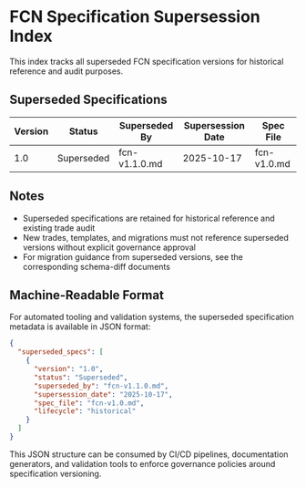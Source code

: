 # FCN Specification Supersession Index

This index tracks all superseded FCN specification versions for historical reference and audit purposes.

## Superseded Specifications

| Version | Status | Superseded By | Supersession Date | Spec File |
|---------|--------|---------------|-------------------|-----------|
| 1.0 | Superseded | fcn-v1.1.0.md | 2025-10-17 | fcn-v1.0.md |

## Notes

- Superseded specifications are retained for historical reference and existing trade audit
- New trades, templates, and migrations must not reference superseded versions without explicit governance approval
- For migration guidance from superseded versions, see the corresponding schema-diff documents

## Machine-Readable Format

For automated tooling and validation systems, the superseded specification metadata is available in JSON format:

```json
{
  "superseded_specs": [
    {
      "version": "1.0",
      "status": "Superseded",
      "superseded_by": "fcn-v1.1.0.md",
      "supersession_date": "2025-10-17",
      "spec_file": "fcn-v1.0.md",
      "lifecycle": "historical"
    }
  ]
}
```

This JSON structure can be consumed by CI/CD pipelines, documentation generators, and validation tools to enforce governance policies around specification versioning.

